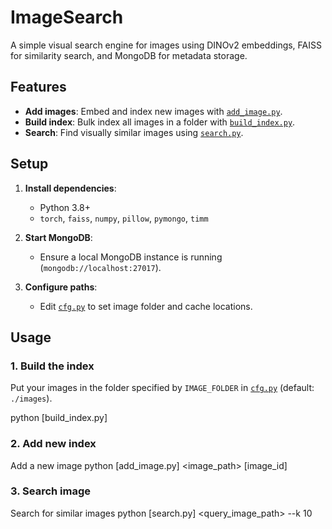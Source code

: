 # ImageSearch

A simple visual search engine for images using DINOv2 embeddings, FAISS for similarity search, and MongoDB for metadata storage.

## Features

- **Add images**: Embed and index new images with [`add_image.py`](py-scripts/add_image.py).
- **Build index**: Bulk index all images in a folder with [`build_index.py`](py-scripts/build_index.py).
- **Search**: Find visually similar images using [`search.py`](py-scripts/search.py).

## Setup

1. **Install dependencies**:
   - Python 3.8+
   - `torch`, `faiss`, `numpy`, `pillow`, `pymongo`, `timm`
2. **Start MongoDB**:
   - Ensure a local MongoDB instance is running (`mongodb://localhost:27017`).

3. **Configure paths**:
   - Edit [`cfg.py`](py-scripts/cfg.py) to set image folder and cache locations.

## Usage

### 1. Build the index

Put your images in the folder specified by `IMAGE_FOLDER` in [`cfg.py`](py-scripts/cfg.py) (default: `./images`).


python [build_index.py]

### 2. Add new index
Add a new image
python [add_image.py] <image_path> [image_id]

### 3. Search image
Search for similar images
python [search.py] <query_image_path> --k 10
